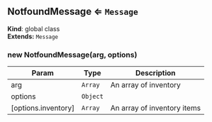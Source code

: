 <a name="NotfoundMessage"></a>
## NotfoundMessage ⇐ <code>Message</code>
**Kind**: global class  
**Extends:** <code>Message</code>  
<a name="new_NotfoundMessage_new"></a>
### new NotfoundMessage(arg, options)

| Param | Type | Description |
| --- | --- | --- |
| arg | <code>Array</code> | An array of inventory |
| options | <code>Object</code> |  |
| [options.inventory] | <code>Array</code> | An array of inventory items |

